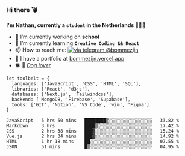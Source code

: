 ### Hi there 💣

**I'm Nathan, currently a `student` in the Netherlands 👨🏻‍🎓**
- 🔭 I’m currently working on **school**
- 🌱 I’m currently learning **`Creative Coding && React`**
- 📫 How to reach me: [![via telegram @bommezijn](https://shields.io/badge/@bommezijn-blue?logo=telegram&style=flat&color=21202F&labelColor=21202F)](https://t.me/bommezijn)
- 💼 I have a portfolio at [bommezijn.vercel.app](bommezijn.vercel.app)
- 🐕 📸  *[Dog lover](https://cln.sh/mvm25T)*
```JS
let toolbelt = {
  languages: ['JavaScript', 'CSS', 'HTML', 'SQL'],
  libraries: ['React', 'd3js'],
  databases: ['Next.js', 'Tailwindcss'],
  backend: ['MongoDB, 'Firebase', 'Supabase'],
  tools: ['GIT', 'Notion', 'VS Code', 'vim', 'Figma']
} 

```

<!--START_SECTION:waka-->

```text
JavaScript   5 hrs 50 mins   ████████▒░░░░░░░░░░░░░░░░   33.82 %
Markdown     3 hrs           ████▒░░░░░░░░░░░░░░░░░░░░   17.42 %
CSS          2 hrs 38 mins   ███▓░░░░░░░░░░░░░░░░░░░░░   15.24 %
Vue.js       2 hrs 34 mins   ███▓░░░░░░░░░░░░░░░░░░░░░   14.92 %
HTML         1 hr 18 mins    ██░░░░░░░░░░░░░░░░░░░░░░░   07.55 %
JSON         51 mins         █▒░░░░░░░░░░░░░░░░░░░░░░░   04.95 %
```

<!--END_SECTION:waka-->



<!--
**bommezijn/bommezijn** is a ✨ _special_ ✨ repository because its `README.md` (this file) appears on your GitHub profile.

Here are some ideas to get you started:

- c I’m currently working on ...
- 🌱 I’m currently learning ...
- 👯 I’m looking to collaborate on ...
- 🤔 I’m looking for help with ...
- 💬 Ask me about ...
- 📫 How to reach me: ...
- 😄 Pronouns: ...
- ⚡ Fun fact: ...
-->
